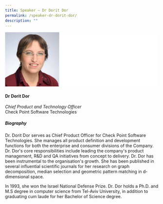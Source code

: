 ```yaml
---
title: Speaker – Dr Dorit Dor
permalink: /speaker-dr-dorit-dor/
description: ""
---
```


![](/images/Speakers/Dorit%20Dor.jpg)

#### **Dr Dorit Dor**

*Chief Product and Technology Officer*  
Check Point Software Technologies

##### **Biography**
Dr. Dorit Dor serves as Chief Product Officer for Check Point Software Technologies. She manages all product definition and development functions for both the enterprise and consumer divisions of the Company. Dr. Dor's core responsibilities include leading the company's product management, R&D and QA initiatives from concept to delivery. Dr. Dor has been instrumental to the organisation's growth. She has been published in several influential scientific journals for her research on graph decomposition, median selection and geometric pattern matching in d-dimensional space.

In 1993, she won the Israel National Defense Prize. Dr. Dor holds a Ph.D. and M.S degree in computer science from Tel-Aviv University, in addition to graduating cum laude for her Bachelor of Science degree.
